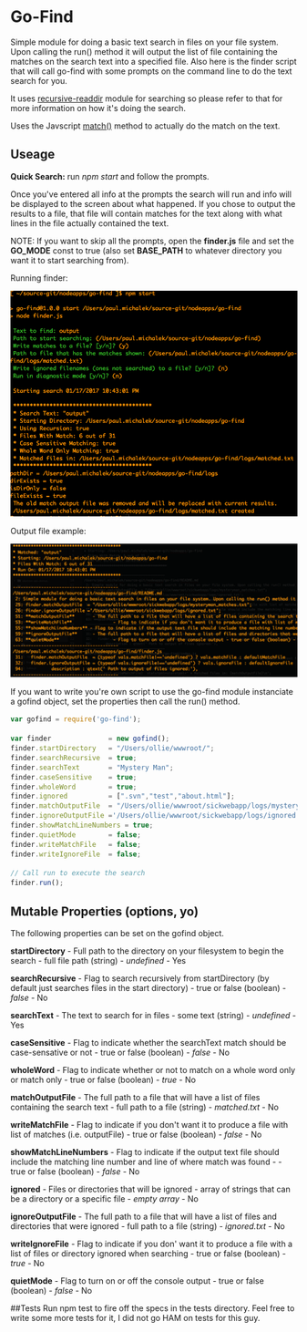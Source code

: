# Go-Find
Simple module for doing a basic text search in files on your file system. Upon calling the run() method it will output the list of file containing the matches on the search text into a specified file. Also here is the finder script that will call go-find with some prompts on the command line to do the text search for you.

It uses [recursive-readdir](https://www.npmjs.com/package/recursive-readdir) module for searching so please refer to that for more information on how it's doing the search.

Uses the Javscript [match()](https://developer.mozilla.org/en-US/docs/Web/JavaScript/Reference/Global_Objects/String/match) method to actually do the match on the text.

## Useage

**Quick Search:** run _npm start_ and follow the prompts.

Once you've entered all info at the prompts the search will run and info will be displayed to the screen about what happened. If you chose to output the results to a file, that file will contain matches for the text along with what lines in the file actually contained the text.

NOTE: If you want to skip all the prompts, open the **finder.js** file and set the **GO_MODE** const to true (also set **BASE_PATH** to whatever directory you want it to start searching from).

Running finder:

![screenshot](/screenshot-1.png)


Output file example:

![screenshot2](/screenshot-2.png)

If you want to write you're own script to use the go-find module instanciate a gofind object, set the properties then call the run() method.

```javascript
var gofind = require('go-find');

var finder              = new gofind();
finder.startDirectory   = "/Users/ollie/wwwroot/";
finder.searchRecursive  = true;
finder.searchText       = "Mystery Man";
finder.caseSensitive    = true;
finder.wholeWord        = true;
finder.ignored          = [".svn","test","about.html"];
finder.matchOutputFile  = "/Users/ollie/wwwroot/sickwebapp/logs/mysteryman_matches.txt";
finder.ignoreOutputFile ='/Users/ollie/wwwroot/sickwebapp/logs/ignored.txt';
finder.showMatchLineNumbers = true;
finder.quietMode        = false;
finder.writeMatchFile   = false;
finder.writeIgnoreFile  = false;

// Call run to execute the search
finder.run();

```

## Mutable Properties (options, yo)
The following properties can be set on the gofind object.


**startDirectory** 		- Full path to the directory on your filesystem to begin the search - full file path (string) - _undefined_ - Yes

**searchRecursive** 	- Flag to search recursively from startDirectory (by default just searches files in the start directory) - true or false (boolean) - _false_ - No

**searchText** 			- The text to search for in files - some text (string) - _undefined_ - Yes

**caseSensitive** 		- Flag to indicate whether the searchText match should be case-sensative or not - true or false (boolean) - _false_ - No

**wholeWord** 			- Flag to indicate whether or not to match on a whole word only or match only - true or false (boolean) - _true_ - No

**matchOutputFile** 	- The full path to a file that will have a list of files containing the search text - full path to a file (string) - _matched.txt_ - No

**writeMatchFile** 		- Flag to indicate if you don't want it to produce a file with list of matches (i.e. outputFile) - true or false (boolean) - _false_ - No

**showMatchLineNumbers** - Flag to indicate if the output text file should include the matching line number and line of where match was found -  - true or false (boolean) - _false_ - No

**ignored** 			- Files or directories that will be ignored - array of strings that can be a directory or a specific file - _empty array_ - No

**ignoreOutputFile** 	- The full path to a file that will have a list of files and directories that were ignored - full path to a file (string) - _ignored.txt_ - No

**writeIgnoreFile** 	- Flag to indicate if you don' want it to produce a file with a list of files or directory ignored when searching - true or false (boolean) - _true_ - No

**quietMode** 			- Flag to turn on or off the console output - true or false (boolean) - _false_ - No

##Tests
Run npm test to fire off the specs in the tests directory. Feel free to write some more tests for it, I did not go HAM on tests for this guy.
